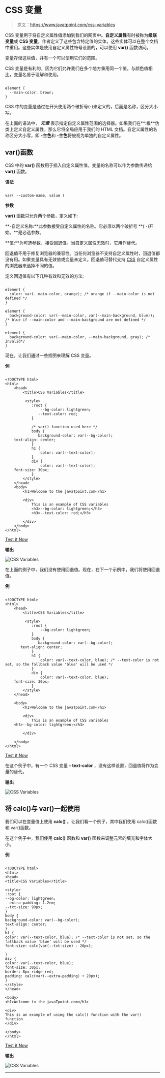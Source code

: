 # CSS 变量

> 原文：<https://www.javatpoint.com/css-variables>

CSS 变量用于将自定义属性值添加到我们的网页中。**自定义属性**有时被称为**级联变量**或 **CSS 变量**。作者定义了这些包含特定值的实体，这些实体可以在整个文档中重用。这些实体是使用自定义属性符号设置的，可以使用 **var()** 函数访问。

变量存储这些值，并有一个可以使用它们的范围。

CSS 变量是有利的，因为它们允许我们在多个地方重用同一个值。与颜色值相比，变量名易于理解和使用。

```

element {
  --main-color: brown;
}

```

CSS 中的变量是通过在开头使用两个破折号(-)来定义的，后面是名称，区分大小写。

在上面的语法中， ***元素*** 表示指定自定义属性范围的选择器。如果我们在**:根**伪类上定义自定义属性，那么它将全局应用于我们的 HTML 文档。自定义属性的名称区分大小写，即 **-主色**和 **-主色**将被视为单独的自定义属性。

## var()函数

CSS 中的 **var()** 函数用于插入自定义属性值。变量的名称可以作为参数传递给 **var()** 函数。

**语法**

```

var( --custom-name, value )

```

**参数**

**var()** 函数只允许两个参数，定义如下:

**-自定义名称:**此参数接受自定义属性的名称。它必须以两个破折号 **( -)开始。**是必选参数。

**值:**为可选参数，接受回退值。当自定义属性无效时，它用作替代。

回退值不用于修复浏览器的兼容性。当任何浏览器不支持自定义属性时，回退值都没有用。如果变量具有无效值或变量未定义，回退值可替代支持 [CSS](https://www.javatpoint.com/css-tutorial) 自定义属性的浏览器来选择不同的值。

定义回退值有以下几种有效和无效的方法:

```

element {
  color: var(--main-color, orange); /* orange if --main-color is not defined */
}

element {
  background-color: var(--main-color, var(--main-background, blue)); /* blue if --main-color and --main-background are not defined */
}

element {
  background-color: var(--main-color, --main-background, gray); /* Invalid*/
}

```

现在，让我们通过一些插图来理解 CSS 变量。

**例**

```

<!DOCTYPE html> 
<html> 
    <head> 
        <title>CSS Variables</title> 

         <style> 
            :root { 
                --bg-color: lightgreen; 
               --text-color: red;
            } 

            /* var() function used here */ 
            body { 
               background-color: var(--bg-color); 
	text-align: center;
            } 
            h1 { 
                color: var(--text-color); 
            } 
            div { 
                color: var(--text-color);
	font-size: 30px;
            } 
        </style> 
    </head> 
    <body> 
        <h1>Welcome to the javaTpoint.com</h1> 

        <div> 
            This is an example of CSS variables
			<h3>--bg-color: lightgreen;</h3>
			<h3>--text-color: red;</h3>

        </div> 
    </body> 
</html>

```

[Test it Now](https://www.javatpoint.com/oprweb/test.jsp?filename=CSSVariables1)

**输出**

![CSS Variables](img/8a9c165cae28a8dfa5a2aaa453696473.png)

在上面的例子中，我们没有使用回退值。现在，在下一个示例中，我们将使用回退值。

**例**

```

<!DOCTYPE html> 
<html> 
    <head> 
        <title>CSS Variables</title> 

         <style> 
            :root { 
                --bg-color: lightgreen; 
            } 
            body { 
               background-color: var(--bg-color); 
	   text-align: center;
            } 
            h1 { 
                color: var(--text-color, blue); /* --text-color is not set, so the fallback value 'blue' will be used */
            } 
            div { 
                color: var(--text-color, blue);
	font-size: 30px;
            } 
        </style> 
    </head> 

    <body> 
        <h1>Welcome to the javaTpoint.com</h1> 

        <div> 
            This is an example of CSS variables
	<h3>--bg-color: lightgreen;</h3>

        </div> 

    </body> 
</html>

```

[Test it Now](https://www.javatpoint.com/oprweb/test.jsp?filename=CSSVariables2)

在这个例子中，有一个 CSS 变量 **- text-color** ，没有这样设置，回退值将作为变量的替代。

**输出**

![CSS Variables](img/bc7796ac7648ebb87b480f3224594645.png)

## 将 calc()与 var()一起使用

我们可以在变量值上使用 **calc()** 。让我们看一个例子，其中我们使用 calc()函数和 var()函数。

在这个例子中，我们使用 **calc()** 函数和 **var()** 函数来调整元素的填充和字体大小。

**例**

```

<!DOCTYPE html>
<html>
<head>
<title>CSS Variables</title>

<style>
:root {
--bg-color: lightgreen;
--extra-padding: 1.2em;
--txt-size: 90px;
}
body {
background-color: var(--bg-color);
text-align: center;
}
h1 {
color: var(--text-color, blue); /* --text-color is not set, so the fallback value 'blue' will be used */
font-size: calc(var(--txt-size) - 20px);

}
div {
color: var(--text-color, blue);
font-size: 30px;
border: 8px ridge red;
padding: calc(var(--extra-padding) + 20px);
}
</style>
</head>

<body>
<h1>Welcome to the javaTpoint.com</h1>

<div>
This is an example of using the calc() function with the var() function
</div>

</body>
</html>

```

[Test it Now](https://www.javatpoint.com/oprweb/test.jsp?filename=CSSVariables3)

**输出**

![CSS Variables](img/1b86eba232e908d065ee004849cbda93.png)

* * *